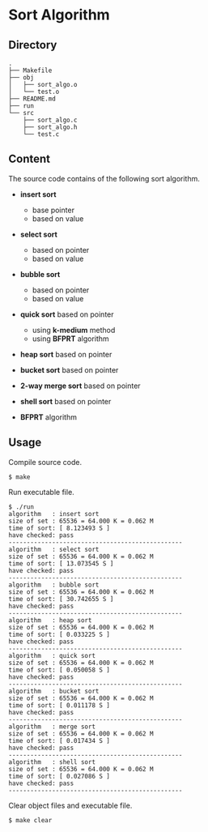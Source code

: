 # Sort Algorithm


## Directory

```shell
.
├── Makefile
├── obj
│   ├── sort_algo.o
│   └── test.o
├── README.md
├── run
└── src
    ├── sort_algo.c
    ├── sort_algo.h
    └── test.c
```

## Content
The source code contains of the following sort algorithm.

- **insert sort**
    - base pointer
    - based on value

- **select sort**
    - based on pointer
    - based on value

- **bubble sort**
    - based on pointer
    - based on value

- **quick sort** based on pointer
    - using **k-medium** method
    - using **BFPRT** algorithm

- **heap sort** based on pointer

- **bucket sort** based on pointer

- **2-way merge sort** based on pointer

- **shell sort** based on pointer

- **BFPRT** algorithm

## Usage

Compile source code.

```shell
$ make
```

Run executable file.

```shell
$ ./run
algorithm   : insert sort
size of set : 65536 = 64.000 K = 0.062 M
time of sort: [ 8.123493 S ]
have checked: pass
------------------------------------------------
algorithm   : select sort
size of set : 65536 = 64.000 K = 0.062 M
time of sort: [ 13.073545 S ]
have checked: pass
------------------------------------------------
algorithm   : bubble sort
size of set : 65536 = 64.000 K = 0.062 M
time of sort: [ 30.742655 S ]
have checked: pass
------------------------------------------------
algorithm   : heap sort
size of set : 65536 = 64.000 K = 0.062 M
time of sort: [ 0.033225 S ]
have checked: pass
------------------------------------------------
algorithm   : quick sort
size of set : 65536 = 64.000 K = 0.062 M
time of sort: [ 0.050058 S ]
have checked: pass
------------------------------------------------
algorithm   : bucket sort
size of set : 65536 = 64.000 K = 0.062 M
time of sort: [ 0.011178 S ]
have checked: pass
------------------------------------------------
algorithm   : merge sort
size of set : 65536 = 64.000 K = 0.062 M
time of sort: [ 0.017434 S ]
have checked: pass
------------------------------------------------
algorithm   : shell sort
size of set : 65536 = 64.000 K = 0.062 M
time of sort: [ 0.027086 S ]
have checked: pass
------------------------------------------------
```

Clear object files and executable file.

```shell
$ make clear
```
